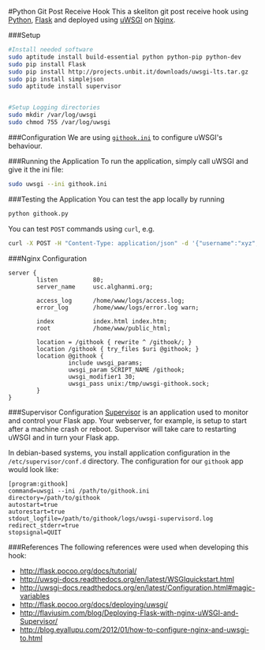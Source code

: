 #Python Git Post Receive Hook
This a skeliton git post receive hook using [Python](http://www.python.org/), [Flask](http://flask.pocoo.org/) and deployed using [uWSGI](http://projects.unbit.it/uwsgi/) on [Nginx](http://wiki.nginx.org/).


###Setup
```sh
#Install needed software
sudo aptitude install build-essential python python-pip python-dev
sudo pip install Flask
sudo pip install http://projects.unbit.it/downloads/uwsgi-lts.tar.gz
sudo pip install simplejson
sudo aptitude install supervisor


#Setup Logging directories
sudo mkdir /var/log/uwsgi
sudo chmod 755 /var/log/uwsgi
```

###Configuration
We are using [`githook.ini`](githook.ini) to configure uWSGI's behaviour.

###Running the Application
To run the application, simply call uWSGI and give it the ini file:
```sh
sudo uwsgi --ini githook.ini
```

###Testing the Application
You can test the app locally by running
```sh
python githook.py
```

You can test `POST` commands using `curl`, e.g.
```sh
curl -X POST -H "Content-Type: application/json" -d '{"username":"xyz","password":"xyz"}' http://localhost:5000/deploy
```

###Nginx Configuration
```nginx
server {
        listen          80;
        server_name     usc.alghanmi.org;

        access_log      /home/www/logs/access.log;
        error_log       /home/www/logs/error.log warn;

        index           index.html index.htm;
        root            /home/www/public_html;

        location = /githook { rewrite ^ /githook/; }
        location /githook { try_files $uri @githook; }
        location @githook {
                 include uwsgi_params;
                 uwsgi_param SCRIPT_NAME /githook;
                 uwsgi_modifier1 30;
                 uwsgi_pass unix:/tmp/uwsgi-githook.sock;
        }
}
```

###Supervisor Configuration
[Supervisor](http://supervisord.org/) is an application used to monitor and control your Flask app. Your webserver, for example, is setup to start after a machine crash or reboot. Supervisor will take care to restarting uWSGI and in turn your Flask app.

In debian-based systems, you install application configuration in the `/etc/supervisor/conf.d` directory. The configuration for our `githook` app would look like:
```
[program:githook]
command=uwsgi --ini /path/to/githook.ini
directory=/path/to/githook
autostart=true
autorestart=true
stdout_logfile=/path/to/githook/logs/uwsgi-supervisord.log
redirect_stderr=true
stopsignal=QUIT
```


###References
The following references were used when developing this hook:
  + http://flask.pocoo.org/docs/tutorial/
  + http://uwsgi-docs.readthedocs.org/en/latest/WSGIquickstart.html
  + http://uwsgi-docs.readthedocs.org/en/latest/Configuration.html#magic-variables
  + http://flask.pocoo.org/docs/deploying/uwsgi/
  + http://flaviusim.com/blog/Deploying-Flask-with-nginx-uWSGI-and-Supervisor/
  + http://blog.eyallupu.com/2012/01/how-to-configure-nginx-and-uwsgi-to.html
